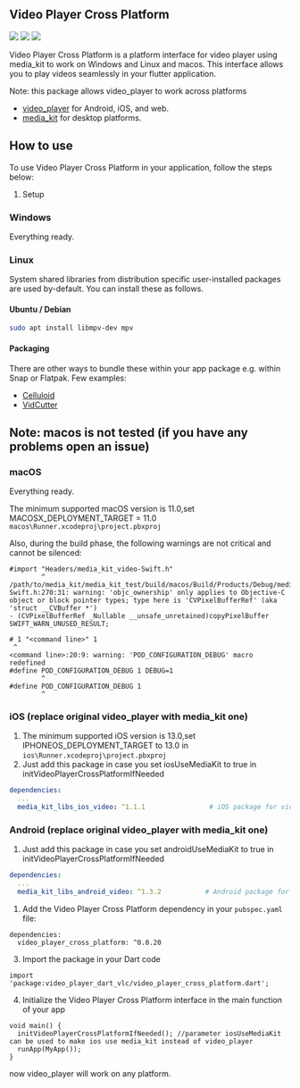 ## Video Player Cross Platform

<a target="blank" href="https://pub.dev/packages/video_player_cross_platform"><img src="https://img.shields.io/pub/v/video_player_cross_platform?include_prereleases&style=flat-square"/></a>
<img src="https://img.shields.io/github/last-commit/zezo357/video_player_cross_platform/master?style=flat-square"/>
<img src="https://img.shields.io/github/license/zezo357/video_player_cross_platform?style=flat-square"/>

Video Player Cross Platform is a platform interface for video player using media_kit to work on Windows and Linux and macos. This interface allows you to play videos seamlessly in your flutter application.

Note: this package allows video_player to work across platforms

- [video_player](https://pub.dev/packages/video_player) for Android, iOS, and web.
- [media_kit](https://pub.dev/packages/media_kit) for desktop platforms.

## How to use

To use Video Player Cross Platform in your application, follow the steps below:

1. Setup

### Windows

Everything ready.

### Linux

System shared libraries from distribution specific user-installed packages are used by-default. You can install these as follows.

#### Ubuntu / Debian

```bash
sudo apt install libmpv-dev mpv
```

#### Packaging

There are other ways to bundle these within your app package e.g. within Snap or Flatpak. Few examples:

- [Celluloid](https://github.com/celluloid-player/celluloid/blob/master/flatpak/io.github.celluloid_player.Celluloid.json)
- [VidCutter](https://github.com/ozmartian/vidcutter/tree/master/_packaging)

## Note: macos is not tested (if you have any problems open an issue)

### macOS

Everything ready.

The minimum supported macOS version is 11.0,set MACOSX_DEPLOYMENT_TARGET = 11.0 `macos\Runner.xcodeproj\project.pbxproj`

Also, during the build phase, the following warnings are not critical and cannot be silenced:

```log
#import "Headers/media_kit_video-Swift.h"
        ^
/path/to/media_kit/media_kit_test/build/macos/Build/Products/Debug/media_kit_video/media_kit_video.framework/Headers/media_kit_video-Swift.h:270:31: warning: 'objc_ownership' only applies to Objective-C object or block pointer types; type here is 'CVPixelBufferRef' (aka 'struct __CVBuffer *')
- (CVPixelBufferRef _Nullable __unsafe_unretained)copyPixelBuffer SWIFT_WARN_UNUSED_RESULT;
```

```log
# 1 "<command line>" 1
 ^
<command line>:20:9: warning: 'POD_CONFIGURATION_DEBUG' macro redefined
#define POD_CONFIGURATION_DEBUG 1 DEBUG=1
        ^
#define POD_CONFIGURATION_DEBUG 1
        ^
```

### iOS (replace original video_player with media_kit one)

1. The minimum supported iOS version is 13.0,set IPHONEOS_DEPLOYMENT_TARGET to 13.0 in `ios\Runner.xcodeproj\project.pbxproj`
2. Just add this package in case you set iosUseMediaKit to true in initVideoPlayerCrossPlatformIfNeeded

```yaml
dependencies:
  ...
  media_kit_libs_ios_video: ^1.1.1                # iOS package for video native libraries.
```

### Android (replace original video_player with media_kit one)

1. Just add this package in case you set androidUseMediaKit to true in initVideoPlayerCrossPlatformIfNeeded

```yaml
dependencies:
  ...
  media_kit_libs_android_video: ^1.3.2           # Android package for video native libraries.
```

1. Add the Video Player Cross Platform dependency in your `pubspec.yaml` file:

```
dependencies:
  video_player_cross_platform: ^0.0.20
```

3.  Import the package in your Dart code

```
import 'package:video_player_dart_vlc/video_player_cross_platform.dart';
```

4.  Initialize the Video Player Cross Platform interface in the main function of your app

```
void main() {
  initVideoPlayerCrossPlatformIfNeeded(); //parameter iosUseMediaKit can be used to make ios use media_kit instead of video_player
  runApp(MyApp());
}
```

now video_player will work on any platform.
